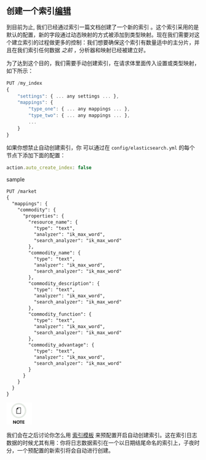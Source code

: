 ## 创建一个索引[编辑](https://github.com/elasticsearch-cn/elasticsearch-definitive-guide/edit/cn/070_Index_Mgmt/05_Create_Delete.asciidoc)

到目前为止, 我们已经通过索引一篇文档创建了一个新的索引   。这个索引采用的是默认的配置，新的字段通过动态映射的方式被添加到类型映射。现在我们需要对这个建立索引的过程做更多的控制：我们想要确保这个索引有数量适中的主分片，并且在我们索引任何数据 *之前* ，分析器和映射已经被建立好。

为了达到这个目的，我们需要手动创建索引，在请求体里面传入设置或类型映射，如下所示：

```js
PUT /my_index
{
    "settings": { ... any settings ... },
    "mappings": {
        "type_one": { ... any mappings ... },
        "type_two": { ... any mappings ... },
        ...
    }
}
```

如果你想禁止自动创建索引，你   可以通过在 `config/elasticsearch.yml` 的每个节点下添加下面的配置：

```js
action.auto_create_index: false
```

sample
```
PUT /market
{
  "mappings": {
    "commodity": {
      "properties": {
        "resource_name": {
          "type": "text",
          "analyzer": "ik_max_word",
          "search_analyzer": "ik_max_word"
        },
        "commodity_name": {
          "type": "text",
          "analyzer": "ik_max_word",
          "search_analyzer": "ik_max_word"
        },
        "commodity_description": {
          "type": "text",
          "analyzer": "ik_max_word",
          "search_analyzer": "ik_max_word"
        },
        "commodity_function": {
          "type": "text",
          "analyzer": "ik_max_word",
          "search_analyzer": "ik_max_word"
        },
        "commodity_advantage": {
          "type": "text",
          "analyzer": "ik_max_word",
          "search_analyzer": "ik_max_word"
        }
      }
    }
  }
}
```

![注意](note.png)

我们会在之后讨论你怎么用 [索引模板](https://www.elastic.co/guide/cn/elasticsearch/guide/current/index-templates.html) 来预配置开启自动创建索引。这在索引日志数据的时候尤其有用：你将日志数据索引在一个以日期结尾命名的索引上，子夜时分，一个预配置的新索引将会自动进行创建。